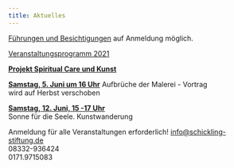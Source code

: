 ```yaml
---
title: Aktuelles
---
```

[Führungen und Besichtigungen](/fuehrungen/) auf Anmeldung möglich.  

[Veranstaltungsprogramm 2021](/veranstaltungen/2021/)
   

[**Projekt Spiritual Care und Kunst**](/spiritualcare/)
  
[**Samstag, 5. Juni um 16 Uhr**](/veranstaltungen/2021/rothbojadziev/)
Aufbrüche der Malerei - Vortrag  
wird auf Herbst verschoben

[**Samstag, 12. Juni, 15 -17 Uhr**](/spiritualcare/)  
Sonne für die Seele. Kunstwanderung


Anmeldung für alle Veranstaltungen erforderlich!
info@schickling-stiftung.de  
08332-936424  
0171.9715083

